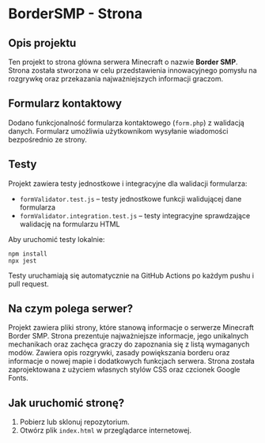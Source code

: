 # BorderSMP - Strona

<!--
README.md
Dokumentacja projektu Border SMP
- Opisuje funkcjonalności, testy, uruchamianie i strukturę strony
- Zawiera instrukcje dla deweloperów i użytkowników
-->

## Opis projektu

Ten projekt to strona główna serwera Minecraft o nazwie **Border SMP**. Strona została stworzona w celu przedstawienia innowacyjnego pomysłu na rozgrywkę oraz przekazania najważniejszych informacji graczom.

## Formularz kontaktowy

Dodano funkcjonalność formularza kontaktowego (`form.php`) z walidacją danych. Formularz umożliwia użytkownikom wysyłanie wiadomości bezpośrednio ze strony.

## Testy

Projekt zawiera testy jednostkowe i integracyjne dla walidacji formularza:
- `formValidator.test.js` – testy jednostkowe funkcji walidującej dane formularza
- `formValidator.integration.test.js` – testy integracyjne sprawdzające walidację na formularzu HTML

Aby uruchomić testy lokalnie:
```
npm install
npx jest
```

Testy uruchamiają się automatycznie na GitHub Actions po każdym pushu i pull request.

## Na czym polega serwer?

Projekt zawiera pliki strony, które stanową informacje o serwerze Minecraft Border SMP. Strona prezentuje najważniejsze informacje, jego unikalnych mechanikach oraz zachęca graczy do zapoznania się z listą wymaganych modów. Zawiera opis rozgrywki, zasady powiększania borderu oraz informacje o nowej mapie i dodatkowych funkcjach serwera. Strona została zaprojektowana z użyciem własnych stylów CSS oraz czcionek Google Fonts.

## Jak uruchomić stronę?

1. Pobierz lub sklonuj repozytorium.
2. Otwórz plik `index.html` w przeglądarce internetowej.